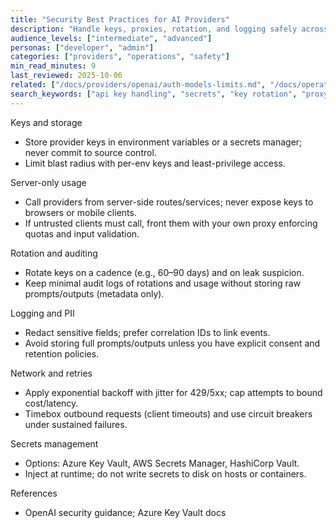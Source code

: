 ```yaml
---
title: "Security Best Practices for AI Providers"
description: "Handle keys, proxies, rotation, and logging safely across environments."
audience_levels: ["intermediate", "advanced"]
personas: ["developer", "admin"]
categories: ["providers", "operations", "safety"]
min_read_minutes: 9
last_reviewed: 2025-10-06
related: ["/docs/providers/openai/auth-models-limits.md", "/docs/operations/env-and-healthcheck.md", "/docs/troubleshooting/provider-errors.md"]
search_keywords: ["api key handling", "secrets", "key rotation", "proxy", "redaction"]
---
```


Keys and storage

- Store provider keys in environment variables or a secrets manager; never commit to source control.
- Limit blast radius with per-env keys and least-privilege access.

Server-only usage

- Call providers from server-side routes/services; never expose keys to browsers or mobile clients.
- If untrusted clients must call, front them with your own proxy enforcing quotas and input validation.

Rotation and auditing

- Rotate keys on a cadence (e.g., 60–90 days) and on leak suspicion.
- Keep minimal audit logs of rotations and usage without storing raw prompts/outputs (metadata only).

Logging and PII

- Redact sensitive fields; prefer correlation IDs to link events.
- Avoid storing full prompts/outputs unless you have explicit consent and retention policies.

Network and retries

- Apply exponential backoff with jitter for 429/5xx; cap attempts to bound cost/latency.
- Timebox outbound requests (client timeouts) and use circuit breakers under sustained failures.

Secrets management

- Options: Azure Key Vault, AWS Secrets Manager, HashiCorp Vault.
- Inject at runtime; do not write secrets to disk on hosts or containers.

References

- OpenAI security guidance; Azure Key Vault docs

